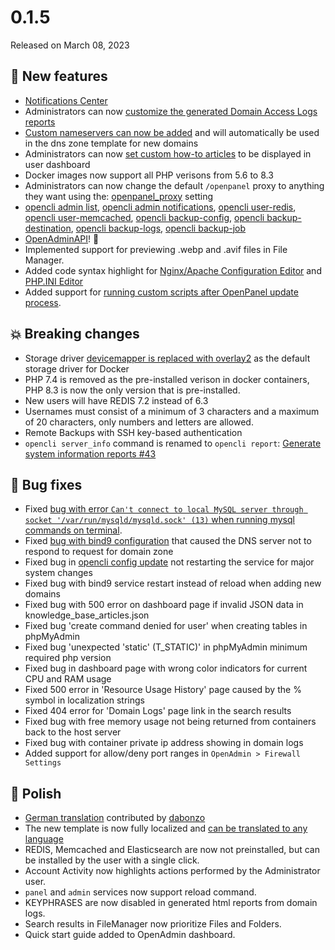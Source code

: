 # 0.1.5

Released on March 08, 2023

## 🚀 New features
- [Notifications Center](https://community.openpanel.co/d/13-introducing-notifications-center)
- Administrators can now [customize the generated Domain Access Logs reports](https://community.openpanel.co/d/6-issues-with-domain-access-logs)
- [Custom nameservers can now be added](/docs/admin/scripts/openpanel_config#nameservers) and will automatically be used in the dns zone template for new domains
- Administrators can now [set custom how-to articles](/docs/admin/scripts/openpanel_config#how_to_guides) to be displayed in user dashboard
- Docker images now support all PHP verisons from 5.6 to 8.3
- Administrators can now change the default `/openpanel` proxy to anything they want using the: [openpanel_proxy](/docs/admin/scripts/openpanel_config#openpanel_proxy) setting
- [opencli admin list](https://dev.openpanel.co/cli/commands.html#List-Admin-users), [opencli admin notifications](https://dev.openpanel.co/cli/commands.html#Notifications), [opencli user-redis](https://dev.openpanel.co/cli/commands.html#REDIS), [opencli user-memcached](https://dev.openpanel.co/cli/commands.html#Memcached), [opencli backup-config](https://dev.openpanel.co/cli/commands.html#Config), [opencli backup-destination](https://dev.openpanel.co/cli/commands.html#Destination), [opencli backup-logs](https://dev.openpanel.co/cli/commands.html#Logs), [opencli backup-job](https://dev.openpanel.co/cli/commands.html#Backup-Jobs)
- [OpenAdminAPI](https://dev.openpanel.co/api/)! 🎉
- Implemented support for previewing .webp and .avif files in File Manager.
- Added code syntax highlight for [Nginx/Apache Configuration Editor](/docs/panel/advanced/server_settings/#nginx--apache-settings) and [PHP.INI Editor](/docs/panel/advanced/server_settings/#phpini-editor)
- Added support for [running custom scripts after OpenPanel update process](https://dev.openpanel.co/customize.html#After-update).

## 💥 Breaking changes
- Storage driver [devicemapper is replaced with overlay2](https://community.openpanel.co/d/8-switching-docker-storage-engine-from-devicemapper-to-overlay2-storage) as the default storage driver for Docker
- PHP 7.4 is removed as the pre-installed verison in docker containers, PHP 8.3 is now the only version that is pre-installed.
- New users will have REDIS 7.2 instead of 6.3
- Usernames must consist of a minimum of 3 characters and a maximum of 20 characters, only numbers and letters are allowed.
- Remote Backups with SSH key-based authentication
- `opencli server_info` command is renamed to `opencli report`: [Generate system information reports #43](https://github.com/stefanpejcic/openpanel/issues/43)


## 🐛 Bug fixes
- Fixed [bug with error `Can't connect to local MySQL server through socket '/var/run/mysqld/mysqld.sock' (13)` when running mysql commands on terminal](https://community.openpanel.co/d/18-cant-connect-to-local-mysql-server-through-socket-varrunmysqldmysqldsock-13).
- Fixed [bug with bind9 configuration](https://community.openpanel.co/d/5-dns-server-does-not-respond-to-request-for-domain-zone) that caused the DNS server not to respond to request for domain zone
- Fixed bug in [opencli config update](/docs/admin/scripts/openpanel_config#update) not restarting the service for major system changes
- Fixed bug with bind9 service restart instead of reload when adding new domains
- Fixed bug with 500 error on dashboard page if invalid JSON data in knowledge_base_articles.json
- Fixed bug 'create command denied for user' when creating tables in phpMyAdmin
- Fixed bug 'unexpected 'static' (T_STATIC)' in phpMyAdmin minimum required php version
- Fixed bug in dashboard page with wrong color indicators for current CPU and RAM usage
- Fixed 500 error in 'Resource Usage History' page caused by the % symbol in localization strings
- Fixed 404 error for 'Domain Logs' page link in the search results
- Fixed bug with free memory usage not being returned from containers back to the host server
- Fixed bug with container private ip address showing in domain logs
- Added support for allow/deny port ranges in `OpenAdmin > Firewall Settings`

## 💅 Polish
- [German translation](https://github.com/stefanpejcic/openpanel-translations/tree/main/de-de) contributed by [dabonzo](https://github.com/dabonzo)
- The new template is now fully localized and [can be translated to any language](https://github.com/stefanpejcic/openpanel-translations)
- REDIS, Memcached and Elasticsearch are now not preinstalled, but can be installed by the user with a single click.
- Account Activity now highlights actions performed by the Administrator user.
- `panel` and `admin` services now support reload command.
- KEYPHRASES are now disabled in generated html reports from domain logs.
- Search results in FileManager now prioritize Files and Folders.
- Quick start guide added to OpenAdmin dashboard.
